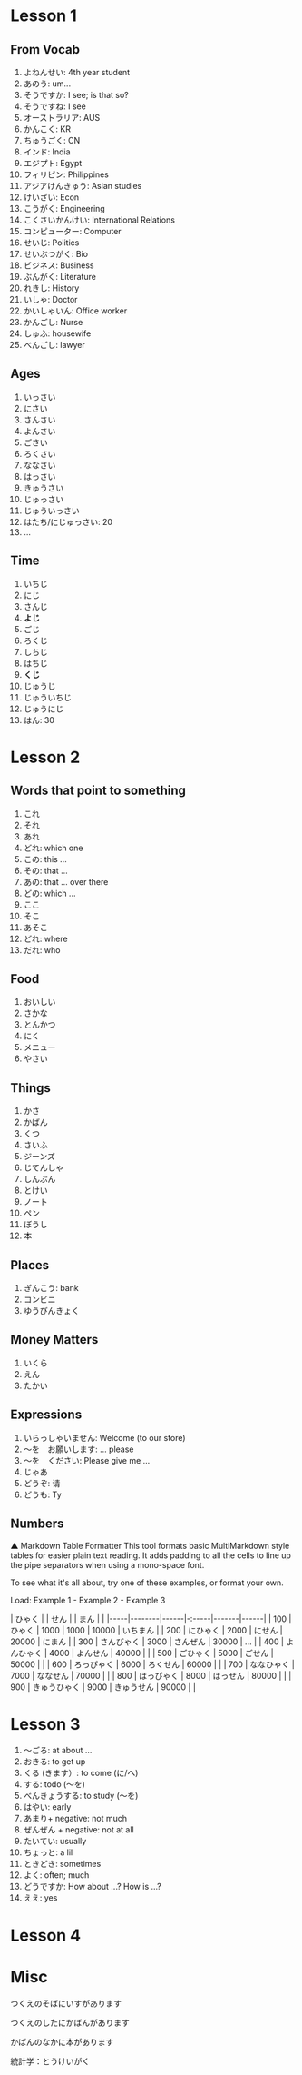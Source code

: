 # Lesson 1

## From Vocab

1. よねんせい: 4th year student
2. あのう: um...
3. そうですか: I see; is that so?
4. そうですね: I see
5. オーストラリア: AUS
6. かんこく: KR
7. ちゅうごく: CN
8. インド: India
9. エジプト: Egypt
10. フィリピン: Philippines
11. アジアけんきゅう: Asian studies
12. けいざい: Econ
13. こうがく: Engineering
14. こくさいかんけい: International Relations
15. コンピューター: Computer
16. せいじ: Politics
17. せいぶつがく: Bio
18. ビジネス: Business
19. ぶんがく: Literature
20. れきし: History
21. いしゃ: Doctor
22. かいしゃいん: Office worker
23. かんごし: Nurse
24. しゅふ: housewife
25. べんごし: lawyer

## Ages

1. いっさい
2. にさい
3. さんさい
4. よんさい
5. ごさい
6. ろくさい
7. ななさい
8. はっさい
9. きゅうさい
10. じゅっさい
11. じゅういっさい
12. はたち/にじゅっさい: 20
13. ...

## Time

1. いちじ
2. にじ
3. さんじ
4. **よじ**
5. ごじ
6. ろくじ
7. しちじ
8. はちじ
9. **くじ**
10. じゅうじ
11. じゅういちじ
12. じゅうにじ
13. はん: 30

# Lesson 2

## Words that point to something

1. これ
2. それ
3. あれ
4. どれ: which one
5. この: this ...
6. その: that ...
7. あの: that ... over there
8. どの: which ...
9. ここ
10. そこ
11. あそこ
12. どれ: where
13. だれ: who

## Food

1. おいしい
2. さかな
3. とんかつ
4. にく
5. メニュー
6. やさい

## Things

1. かさ
2. かばん
3. くつ
4. さいふ
5. ジーンズ
6. じてんしゃ
7. しんぶん
8. とけい
9. ノート
10. ペン
11. ぼうし
12. 本

## Places

1. ぎんこう: bank
2. コンビニ
3. ゆうびんきょく

## Money Matters

1. いくら
2. えん
3. たかい

## Expressions

1. いらっしゃいません: Welcome (to our store)
2. 〜を　お願いします: ... please
3. 〜を　ください: Please give me ...
4. じゃあ
5. どうぞ: 请
6. どうも: Ty

## Numbers

▲
Markdown Table Formatter
This tool formats basic MultiMarkdown style tables for easier plain text reading. It adds padding to all the cells to line up the pipe separators when using a mono-space font.

To see what it's all about, try one of these examples, or format your own.

Load: Example 1 - Example 2 - Example 3

| ひゃく |        | せん   |       | まん    |      |
|-----|--------|------|-:-----|-------|------|
| 100 | ひゃく    | 1000 | 1000  | 10000 | いちまん |
| 200 | にひゃく   | 2000 | にせん   | 20000 | にまん  |
| 300 | さんびゃく  | 3000 | さんぜん  | 30000 | ...  |
| 400 | よんひゃく  | 4000 | よんせん  | 40000 |      |
| 500 | ごひゃく   | 5000 | ごせん   | 50000 |      |
| 600 | ろっぴゃく  | 6000 | ろくせん  | 60000 |      |
| 700 | ななひゃく  | 7000 | ななせん  | 70000 |      |
| 800 | はっぴゃく  | 8000 | はっせん  | 80000 |      |
| 900 | きゅうひゃく | 9000 | きゅうせん | 90000 |      |

# Lesson 3

1. 〜ごろ: at about ...
2. おきる: to get up
3. くる (きます）: to come (に/へ)
4. する: todo (〜を)
5. べんきょうする: to study (〜を)
6. はやい: early
7. あまり+ negative: not much
8. ぜんぜん + negative: not at all
9. たいてい: usually
10. ちょっと: a lil
11. ときどき: sometimes
12. よく: often; much
13. どうですか: How about ...? How is ...?
14. ええ: yes

# Lesson 4



# Misc

つくえのそばにいすがあります

つくえのしたにかばんがあります

かばんのなかに本があります

統計学：とうけいがく
